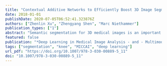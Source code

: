 ```yaml
---
title: "Contextual Additive Networks to Efficiently Boost 3D Image Segmentations"
date: 2018-01-01
publishDate: 2020-07-05T06:52:41.323876Z
authors: ["Zhenlin Xu", "Zhengyang Shen", "Marc Niethammer"]
publication_types: ["1"]
abstract: "Semantic segmentation for 3D medical images is an important task for medical image analysis which would benefit from more efficient approaches. We propose a 3D segmentation framework of cascaded fully convolutional networks (FCNs) with contextual inputs and additive outputs. Compared to previous contextual cascaded networks the additive output forces each subsequent model to refine the output of previous models in the cascade. We use U-Nets of various complexity as elementary FCNs and demonstrate our method for cartilage segmentation on a large set of 3D magnetic resonance images (MRI) of the knee. We show that a cascade of simple U-Nets may for certain tasks be superior to a single deep and complex U-Net with almost two orders of magnitude more parameters. Our framework also allows greater flexibility in trading-off performance and efficiency during testing and training."
featured: false
publication: "*Deep Learning in Medical Image Analysis - and - Multimodal Learning for Clinical Decision Support - 4th International Workshop, DLMIA 2018, and 8th International Workshop, ML-CDS 2018, Held in Conjunction with MICCAI 2018, Granada, Spain, September 20, 2018, Proceedings*"
tags: ["segmentation", "knee", "MICCAI", "deep learning"]
url_pdf: "https://doi.org/10.1007/978-3-030-00889-5_11"
doi: "10.1007/978-3-030-00889-5_11"
---
```


